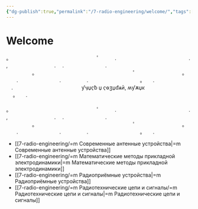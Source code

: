```yaml
---
{"dg-publish":true,"permalink":"/7-radio-engineering/welcome/","tags":["gardenEntry"]}
---
```



# Welcome

。　　　　　　　　　　　　　　　　　ﾟ　　　.　　　　　　　　　　　　　　.  
,　　　　　　　　　.　 .　　　　　　　　.  
　　　　　。　　　　　　　　　　　　　　　　　　　ﾟ　　　　　　　　　。  
　　.　　　　　　　　.　　　　　.　　　　　　　　　　。　　.　  
　.　　　　　　　　　　　　　 ƴӌџҁƀ џ ҁѳӡџđѧӣ, ʍƴѫџκㅤㅤㅤㅤㅤㅤㅤㅤㅤㅤ 　 。　　.  
　 　　　　　　。　　　　　　　　　　　　　　　　　ﾟ　　　.　　　　　　　　　　　　　　.  
,　　　　　　　　　.　 .　　　　　　　　.  
　　　　　。　　　　　　　　　　　　　　　　　　　ﾟ　　　　　　　　　。  
　　.　　　　　　　　.　　　　　.　　　　　　　　　　。　　.

- [[7-radio-engineering/=m Современные антенные устройства\|=m Современные антенные устройства]]
- [[7-radio-engineering/=m Математические методы прикладной электродинамики\|=m Математические методы прикладной электродинамики]]
- [[7-radio-engineering/=m Радиоприёмные устройства\|=m Радиоприёмные устройства]]
- [[7-radio-engineering/=m Радиотехнические цепи и сигналы/=m Радиотехнические цепи и сигналы\|=m Радиотехнические цепи и сигналы]]
